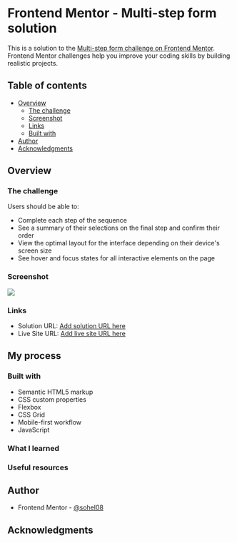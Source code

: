 # Frontend Mentor - Multi-step form solution

This is a solution to the [Multi-step form challenge on Frontend Mentor](https://www.frontendmentor.io/challenges/multistep-form-YVAnSdqQBJ). Frontend Mentor challenges help you improve your coding skills by building realistic projects. 

## Table of contents

- [Overview](#overview)
  - [The challenge](#the-challenge)
  - [Screenshot](#screenshot)
  - [Links](#links)
  - [Built with](#built-with)
- [Author](#author)
- [Acknowledgments](#acknowledgments)


## Overview

### The challenge

Users should be able to:

- Complete each step of the sequence
- See a summary of their selections on the final step and confirm their order
- View the optimal layout for the interface depending on their device's screen size
- See hover and focus states for all interactive elements on the page

### Screenshot

![](./screenshot.jpg)

### Links

- Solution URL: [Add solution URL here](https://www.frontendmentor.io/solutions/multistep-form-bWCfkK6kW8)
- Live Site URL: [Add live site URL here](https://multistep-form-23.netlify.app)

## My process

### Built with

- Semantic HTML5 markup
- CSS custom properties
- Flexbox
- CSS Grid
- Mobile-first workflow
- JavaScript


### What I learned


### Useful resources


## Author
- Frontend Mentor - [@sohel08](https://www.frontendmentor.io/profile/sohel08)


## Acknowledgments
